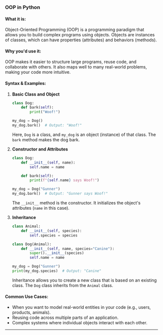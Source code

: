 ### OOP in Python

#### What it is:
Object-Oriented Programming (OOP) is a programming paradigm that allows you to build complex programs using objects. Objects are instances of classes, which can have properties (attributes) and behaviors (methods).

#### Why you'd use it:
OOP makes it easier to structure large programs, reuse code, and collaborate with others. It also maps well to many real-world problems, making your code more intuitive.

#### Syntax & Examples:

1. **Basic Class and Object**
    ```python
    class Dog:
        def bark(self):
            print("Woof!")

    my_dog = Dog()
    my_dog.bark()  # Output: "Woof!"
    ```
    Here, `Dog` is a class, and `my_dog` is an object (instance) of that class. The `bark` method makes the dog bark.

2. **Constructor and Attributes**
    ```python
    class Dog:
        def __init__(self, name):
            self.name = name

        def bark(self):
            print(f"{self.name} says Woof!")

    my_dog = Dog("Gunner")
    my_dog.bark()  # Output: "Gunner says Woof!"
    ```
    The `__init__` method is the constructor. It initializes the object's attributes (`name` in this case).

3. **Inheritance**
    ```python
    class Animal:
        def __init__(self, species):
            self.species = species

    class Dog(Animal):
        def __init__(self, name, species="Canine"):
            super().__init__(species)
            self.name = name

    my_dog = Dog("Gunner")
    print(my_dog.species)  # Output: "Canine"
    ```
    Inheritance allows you to create a new class that is based on an existing class. The `Dog` class inherits from the `Animal` class.

#### Common Use Cases:
- When you want to model real-world entities in your code (e.g., users, products, animals).
- Reusing code across multiple parts of an application.
- Complex systems where individual objects interact with each other.

---